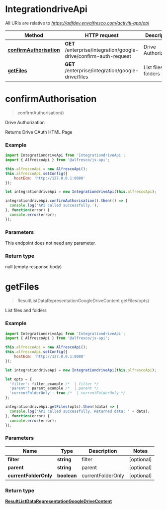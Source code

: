 # IntegrationdriveApi

All URIs are relative to *https://adfdev.envalfresco.com/activiti-app/api*

Method | HTTP request | Description
------------- | ------------- | -------------
[**confirmAuthorisation**](IntegrationdriveApi.md#confirmAuthorisation) | **GET** /enterprise/integration/google-drive/confirm-auth-request | Drive Authorization
[**getFiles**](IntegrationdriveApi.md#getFiles) | **GET** /enterprise/integration/google-drive/files | List files and folders


<a name="confirmAuthorisation"></a>
# **confirmAuthorisation**
> confirmAuthorisation()

Drive Authorization

Returns Drive OAuth HTML Page

### Example
```javascript
import IntegrationdriveApi from 'IntegrationdriveApi';
import { AlfrescoApi } from '@alfresco/js-api';

this.alfrescoApi = new AlfrescoApi();
this.alfrescoApi.setConfig({
    hostEcm: 'http://127.0.0.1:8080'
});

let integrationdriveApi = new IntegrationdriveApi(this.alfrescoApi);

integrationdriveApi.confirmAuthorisation().then(() => {
  console.log('API called successfully.');
}, function(error) {
  console.error(error);
});

```

### Parameters
This endpoint does not need any parameter.

### Return type

null (empty response body)

<a name="getFiles"></a>
# **getFiles**
> ResultListDataRepresentationGoogleDriveContent getFiles(opts)

List files and folders

### Example
```javascript
import IntegrationdriveApi from 'IntegrationdriveApi';
import { AlfrescoApi } from '@alfresco/js-api';

this.alfrescoApi = new AlfrescoApi();
this.alfrescoApi.setConfig({
    hostEcm: 'http://127.0.0.1:8080'
});

let integrationdriveApi = new IntegrationdriveApi(this.alfrescoApi);

let opts = { 
  'filter': filter_example /*  | filter */
  'parent': parent_example /*  | parent */
  'currentFolderOnly': true /*  | currentFolderOnly */
};

integrationdriveApi.getFiles(opts).then((data) => {
  console.log('API called successfully. Returned data: ' + data);
}, function(error) {
  console.error(error);
});

```

### Parameters

Name | Type | Description  | Notes
------------- | ------------- | ------------- | -------------
 **filter** | **string**| filter | [optional] 
 **parent** | **string**| parent | [optional] 
 **currentFolderOnly** | **boolean**| currentFolderOnly | [optional] 

### Return type

[**ResultListDataRepresentationGoogleDriveContent**](ResultListDataRepresentationGoogleDriveContent.md)

